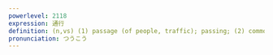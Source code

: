 ```yaml
---
powerlevel: 2118
expression: 通行
definition: (n,vs) (1) passage (of people, traffic); passing; (2) common usage; (P)
pronunciation: つうこう
---
```

